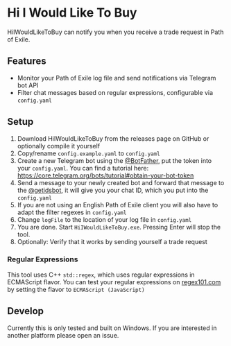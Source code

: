 # Hi I Would Like To Buy
HiIWouldLikeToBuy can notify you when you receive a trade request in Path of Exile.

## Features
- Monitor your Path of Exile log file and send notifications via Telegram bot API
- Filter chat messages based on regular expressions, configurable via `config.yaml`

## Setup
1. Download HiIWouldLikeToBuy from the releases page on GitHub or optionally compile it yourself
2. Copy/rename `config.example.yaml` to `config.yaml`
3. Create a new Telegram bot using the [@BotFather](https://t.me/botfather), put the token into your `config.yaml`. You can find a tutorial here: https://core.telegram.org/bots/tutorial#obtain-your-bot-token
4. Send a message to your newly created bot and forward that message to the [@getidsbot](https://t.me/getidsbot), it will give you your chat ID, which you put into the `config.yaml`
5. If you are not using an English Path of Exile client you will also have to adapt the filter regexes in `config.yaml`
6. Change `logFile` to the location of your log file in `config.yaml`
7. You are done. Start `HiIWouldLikeToBuy.exe`. Pressing Enter will stop the tool.
8. Optionally: Verify that it works by sending yourself a trade request

### Regular Expressions
This tool uses C++ `std::regex`, which uses regular expressions in ECMAScript flavor. You can test your regular expressions on [regex101.com](https://regex101.com/) by setting the flavor to `ECMAScript (JavaScript)`

## Develop
Currently this is only tested and built on Windows. If you are interested in another platform please open an issue.